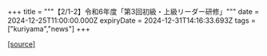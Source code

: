 +++
title = """【2/1-2】令和6年度「第3回初級・上級リーダー研修」"""
date = 2024-12-25T11:00:00.000Z
expiryDate = 2024-12-31T14:16:33.693Z
tags = ["kuriyama","news"]
+++


[[source]](https://www.town.kuriyama.hokkaido.jp/soshiki/55/29818.html)
